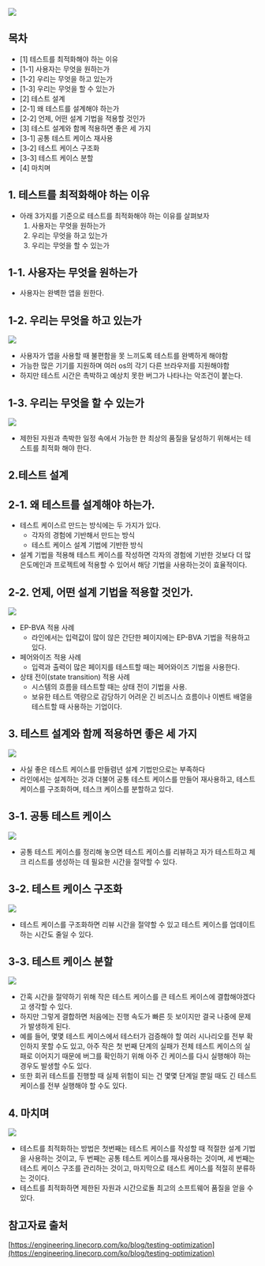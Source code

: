 ![](https://upload.wikimedia.org/wikipedia/commons/e/e0/LINE_Corporation_Logo.png)

## 목차
- [1] 테스트를 최적화해야 하는 이유
- [1-1] 사용자는 무엇을 원하는가
- [1-2] 우리는 무엇을 하고 있는가
- [1-3] 우리는 무엇을 할 수 있는가
- [2] 테스트 설계
- [2-1] 왜 테스트를 설계해야 하는가
- [2-2] 언제, 어떤 설계 기법을 적용할 것인가
- [3] 테스트 설계와 함께 적용하면 좋은 세 가지
- [3-1] 공통 테스트 케이스 재사용
- [3-2] 테스트 케이스 구조화
- [3-3] 테스트 케이스 분할
- [4] 마치며


## 1. 테스트를 최적화해야 하는 이유
- 아래 3가지를 기준으로 테스트를 최적화해야 하는 이유를 살펴보자
    1. 사용자는 무엇을 원하는가
    2. 우리는 무엇을 하고 있는가
    3. 우리는 무엇을 할 수 있는가
    
## 1-1. 사용자는 무엇을 원하는가
- 사용자는 완벽한 앱을 원한다.

## 1-2. 우리는 무엇을 하고 있는가
![](https://engineering.linecorp.com/wp-content/uploads/2021/08/%E1%84%89%E1%85%B3%E1%86%AF%E1%84%85%E1%85%A1%E1%84%8B%E1%85%B5%E1%84%83%E1%85%B34-1.png)
- 사용자가 앱을 사용할 때 불편함을 못 느끼도록 테스트를 완벽하게 해야함
- 가능한 많은 기기를 지원하며 여러 os의 각기 다른 브라우저를 지원해야함
- 하지만 테스트 시간은 촉박하고 예상치 못한 버그가 나타나는 악조건이 붙는다.

## 1-3. 우리는 무엇을 할 수 있는가
![](https://engineering.linecorp.com/wp-content/uploads/2021/08/%E1%84%89%E1%85%B3%E1%86%AF%E1%84%85%E1%85%A1%E1%84%8B%E1%85%B5%E1%84%83%E1%85%B35.png)
- 제한된 자원과 촉박한 일정 속에서 가능한 한 최상의 품질을 달성하기 위해서는 테스트를 최적화 해야 한다.

## 2.테스트 설계

## 2-1. 왜 테스트를 설계해야 하는가.
- 테스트 케이스르 만드는 방식에는 두 가지가 있다.
    - 각자의 경험에 기반해서 만드는 방식
    - 테스트 케이스 설계 기법에 기반한 방식
- 설계 기법을 적용해 테스트 케이스를 작성하면 각자의 경험에 기반한 것보다 더 많은도메인과 프로젝트에 적용할 수 있어서 해당 기법을 사용하는것이 효율적이다.

## 2-2. 언제, 어떤 설계 기법을 적용할 것인가.
![](https://engineering.linecorp.com/wp-content/uploads/2021/08/%E1%84%89%E1%85%B3%E1%86%AF%E1%84%85%E1%85%A1%E1%84%8B%E1%85%B5%E1%84%83%E1%85%B312.png)
- EP-BVA 적용 사례
    - 라인에서는 입력값이 많이 않은 간단한 페이지에는 EP-BVA 기법을 적용하고 있다.
- 페어와이즈 적용 사례
    - 입력과 출력이 많은 페이지를 테스트할 때는 페어와이즈 기법을 사용한다.
- 상태 전이(state transition) 적용 사례
    - 시스템의 흐름을 테스트할 때는 상태 전이 기법을 사용.
    - 보유한 테스트 역량으로 감당하기 어려운 긴 비즈니스 흐름이나 이벤트 배열을 테스트할 때 사용하는 기업이다.
    
## 3. 테스트 설계와 함께 적용하면 좋은 세 가지
![](https://engineering.linecorp.com/wp-content/uploads/2021/08/%E1%84%89%E1%85%B3%E1%86%AF%E1%84%85%E1%85%A1%E1%84%8B%E1%85%B5%E1%84%83%E1%85%B320-1.png)
- 사실 좋은 테스트 케이스를 만들렴년 설계 기법만으로는 부족하다
- 라인에서는 설계하는 것과 더불어 공통 테스트 케이스를 만들어 재사용하고, 테스트 케이스를 구조화하며, 테스크 케이스를 분할하고 있다.

## 3-1. 공통 테스트 케이스 
![](https://engineering.linecorp.com/wp-content/uploads/2021/08/%E1%84%89%E1%85%B3%E1%86%AF%E1%84%85%E1%85%A1%E1%84%8B%E1%85%B5%E1%84%83%E1%85%B321.png)
- 공통 테스트 케이스를 정리해 놓으면 테스트 케이스를 리뷰하고 자가 테스트하고 체크 리스트를 생성하는 데 필요한 시간을 절약할 수 있다.

## 3-2. 테스트 케이스 구조화
![](https://engineering.linecorp.com/wp-content/uploads/2021/08/%E1%84%89%E1%85%B3%E1%86%AF%E1%84%85%E1%85%A1%E1%84%8B%E1%85%B5%E1%84%83%E1%85%B322.png)
- 테스트 케이스를 구조화하면 리뷰 시간을 절약할 수 있고 테스트 케이스를 업데이트하는 시간도 줄일 수 있다.

## 3-3. 테스트 케이스 분할
![](https://engineering.linecorp.com/wp-content/uploads/2021/08/%E1%84%89%E1%85%B3%E1%86%AF%E1%84%85%E1%85%A1%E1%84%8B%E1%85%B5%E1%84%83%E1%85%B323.png)
- 간혹 시간을 절약하기 위해 작은 테스트 케이스를 큰 테스트 케이스에 결합해야겠다고 생각할 수 있다.
- 하지만 그렇게 결합하면 처음에는 진행 속도가 빠른 듯 보이지만 결국 나중에 문제가 발생하게 된다.
- 예를 들어, 몇몇 테스트 케이스에서 테스터가 검증해야 할 여러 시나리오를 전부 확인하지 못할 수도 있고, 아주 작은 첫 번째 단계의 실패가 전체 테스트 케이스의 실패로 이어지기 때문에 버그를 확인하기 위해 아주 긴 케이스를 다시 실행해야 하는 경우도 발생할 수도 있다.
- 또한 회귀 테스트를 진행할 때 실제 위험이 되는 건 몇몇 단계일 뿐일 때도 긴 테스트 케이스를 전부 실행해야 할 수도 있다.

## 4. 마치며
![](https://engineering.linecorp.com/wp-content/uploads/2021/08/%E1%84%89%E1%85%B3%E1%86%AF%E1%84%85%E1%85%A1%E1%84%8B%E1%85%B5%E1%84%83%E1%85%B326.png)
- 테스트를 최적화하는 방법은 첫번째는 테스트 케이스를 작성할 때 적절한 설계 기법을 사용하는 것이고, 두 번째는 공통 테스트 케이스를 재사용하는 것이며, 세 번째는 테스트 케이스 구조를 관리하는 것이고, 마지막으로 테스트 케이스를 적절히 분류하는 것이다.
- 테스트를 최적화하면 제한된 자원과 시간으로돌 최고의 소프트웨어 품질을 얻을 수 있다.

## 참고자료 출처
[https://engineering.linecorp.com/ko/blog/testing-optimization](https://engineering.linecorp.com/ko/blog/testing-optimization)